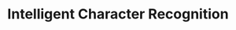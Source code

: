 ---
word: "true"

title: "Intelligent Character Recognition"

categories: ['']

tags: ['Intelligent', 'Character', 'Recognition']

arwords: 'التعرف الآني على الحروف'

arexps: []

enwords: ['Intelligent Character Recognition']

enexps: []

arlexicons: 'ع'

enlexicons: 'I'

authors: ['Ruqayya Roshdy']

translators: ['']

citations: 'مقدمة في حوسبة اللغة العربية'

sources: 'مركز الملك عبدالله بن عبدالعزيز الدولي لخدمة اللغة العربية'

slug: ""
---